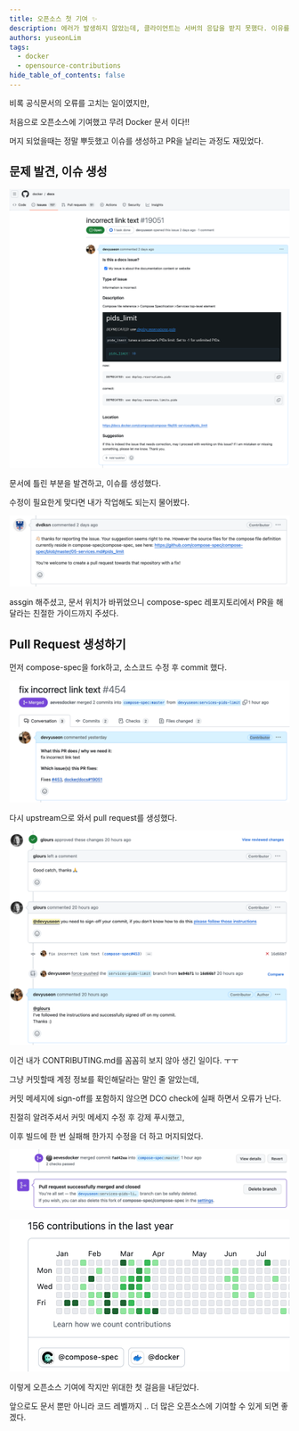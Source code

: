 ```yaml
---
title: 오픈소스 첫 기여 ✨
description: 에러가 발생하지 않았는데, 클라이언트는 서버의 응답을 받지 못했다. 이유를 찾아보자 !
authors: yuseonLim
tags:
  - docker
  - opensource-contributions
hide_table_of_contents: false
---
```


비록 공식문서의 오류를 고치는 일이였지만,

처음으로 오픈소스에 기여했고 무려 Docker 문서 이다!!

머지 되었을때는 정말 뿌듯했고 이슈를 생성하고 PR을 날리는 과정도 재밌었다.

<!-- truncate -->

## 문제 발견, 이슈 생성

![](../static/img/post-img/20240205204509.png)

문서에 틀린 부분을 발견하고, 이슈를 생성했다.

수정이 필요한게 맞다면 내가 작업해도 되는지 물어봤다.

![](../static/img/post-img/20240205204536.png)

assgin 해주셨고, 문서 위치가 바뀌었으니 compose-spec 레포지토리에서 PR을 해달라는 친절한 가이드까지 주셨다.

## Pull Request 생성하기

먼저 compose-spec을 fork하고, 소스코드 수정 후 commit 했다.

![](../static/img/post-img/20240205204610.png)

다시 upstream으로 와서 pull request를 생성했다.

![](../static/img/post-img/20240205204624.png)

이건 내가 CONTRIBUTING.md를 꼼꼼히 보지 않아 생긴 일이다. ㅜㅜ

그냥 커밋할때 계정 정보를 확인해달라는 말인 줄 알았는데,

커밋 메세지에 sign-off를 포함하지 않으면 DCO check에 실패 하면서 오류가 난다.

친절히 알려주셔서 커밋 메세지 수정 후 강제 푸시했고,

이후 빌드에 한 번 실패해 한가지 수정을 더 하고 머지되었다.

![](../static/img/post-img/20240205204639.png)

![](../static/img/post-img/20240205204646.png)

이렇게 오픈소스 기여에 작지만 위대한 첫 걸음을 내딛었다.

앞으로도 문서 뿐만 아니라 코드 레벨까지 .. 더 많은 오픈소스에 기여할 수 있게 되면 좋겠다.
